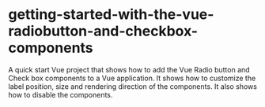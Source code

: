 # getting-started-with-the-vue-radiobutton-and-checkbox-components
A quick start Vue project that shows how to add the Vue Radio button and Check box components to a Vue application. It shows how to customize the label position, size and rendering direction of the components. It also shows how to disable the components.
